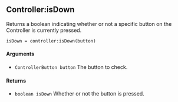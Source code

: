Controller:isDown
---

Returns a boolean indicating whether or not a specific button on the Controller is currently pressed.

    isDown = controller:isDown(button)

#### Arguments

- `ControllerButton button` The button to check.

#### Returns

- `boolean isDown` Whether or not the button is pressed.

